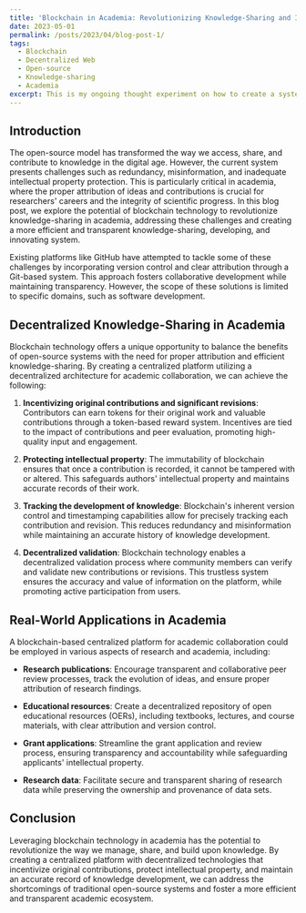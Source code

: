 ```yaml
---
title: 'Blockchain in Academia: Revolutionizing Knowledge-Sharing and Intellectual Property Protection'
date: 2023-05-01
permalink: /posts/2023/04/blog-post-1/
tags:
  - Blockchain
  - Decentralized Web
  - Open-source
  - Knowledge-sharing
  - Academia
excerpt: This is my ongoing thought experiment on how to create a system for online knowledge-sharing, developing, and innovating.
---
```


## Introduction

The open-source model has transformed the way we access, share, and contribute to knowledge in the digital age. However, the current system presents challenges such as redundancy, misinformation, and inadequate intellectual property protection. This is particularly critical in academia, where the proper attribution of ideas and contributions is crucial for researchers' careers and the integrity of scientific progress. In this blog post, we explore the potential of blockchain technology to revolutionize knowledge-sharing in academia, addressing these challenges and creating a more efficient and transparent knowledge-sharing, developing, and innovating system.

Existing platforms like GitHub have attempted to tackle some of these challenges by incorporating version control and clear attribution through a Git-based system. This approach fosters collaborative development while maintaining transparency. However, the scope of these solutions is limited to specific domains, such as software development.

## Decentralized Knowledge-Sharing in Academia

Blockchain technology offers a unique opportunity to balance the benefits of open-source systems with the need for proper attribution and efficient knowledge-sharing. By creating a centralized platform utilizing a decentralized architecture for academic collaboration, we can achieve the following:

1. **Incentivizing original contributions and significant revisions**: Contributors can earn tokens for their original work and valuable contributions through a token-based reward system. Incentives are tied to the impact of contributions and peer evaluation, promoting high-quality input and engagement.

2. **Protecting intellectual property**: The immutability of blockchain ensures that once a contribution is recorded, it cannot be tampered with or altered. This safeguards authors' intellectual property and maintains accurate records of their work.

3. **Tracking the development of knowledge**: Blockchain's inherent version control and timestamping capabilities allow for precisely tracking each contribution and revision. This reduces redundancy and misinformation while maintaining an accurate history of knowledge development.

4. **Decentralized validation**: Blockchain technology enables a decentralized validation process where community members can verify and validate new contributions or revisions. This trustless system ensures the accuracy and value of information on the platform, while promoting active participation from users.

## Real-World Applications in Academia

A blockchain-based centralized platform for academic collaboration could be employed in various aspects of research and academia, including:

- **Research publications**: Encourage transparent and collaborative peer review processes, track the evolution of ideas, and ensure proper attribution of research findings.

- **Educational resources**: Create a decentralized repository of open educational resources (OERs), including textbooks, lectures, and course materials, with clear attribution and version control.

- **Grant applications**: Streamline the grant application and review process, ensuring transparency and accountability while safeguarding applicants' intellectual property.

- **Research data**: Facilitate secure and transparent sharing of research data while preserving the ownership and provenance of data sets.

## Conclusion

Leveraging blockchain technology in academia has the potential to revolutionize the way we manage, share, and build upon knowledge. By creating a centralized platform with decentralized technologies that incentivize original contributions, protect intellectual property, and maintain an accurate record of knowledge development, we can address the shortcomings of traditional open-source systems and foster a more efficient and transparent academic ecosystem.